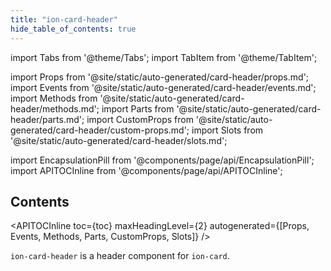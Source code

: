 ```yaml
---
title: "ion-card-header"
hide_table_of_contents: true
---
```

import Tabs from '@theme/Tabs';
import TabItem from '@theme/TabItem';

import Props from '@site/static/auto-generated/card-header/props.md';
import Events from '@site/static/auto-generated/card-header/events.md';
import Methods from '@site/static/auto-generated/card-header/methods.md';
import Parts from '@site/static/auto-generated/card-header/parts.md';
import CustomProps from '@site/static/auto-generated/card-header/custom-props.md';
import Slots from '@site/static/auto-generated/card-header/slots.md';



import EncapsulationPill from '@components/page/api/EncapsulationPill';
import APITOCInline from '@components/page/api/APITOCInline';

<EncapsulationPill type="shadow" />

<h2 className="table-of-contents__title">Contents</h2>

<APITOCInline
  toc={toc}
  maxHeadingLevel={2}
  autogenerated={[Props, Events, Methods, Parts, CustomProps, Slots]}
/>



`ion-card-header` is a header component for `ion-card`.




<Props />
<Events />
<Methods />
<Parts />
<CustomProps />
<Slots />